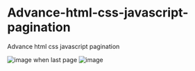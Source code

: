 # Advance-html-css-javascript-pagination
Advance html css javascript pagination


![image](https://github.com/arxsheikh/Advance-html-css-javascript-pagination/assets/77439219/3590588f-494b-4cf8-b2f7-3d01a30b6929)
when last page 
![image](https://github.com/arxsheikh/Advance-html-css-javascript-pagination/assets/77439219/bdd67f1d-7fcc-49dd-b124-04d154467ca7)

